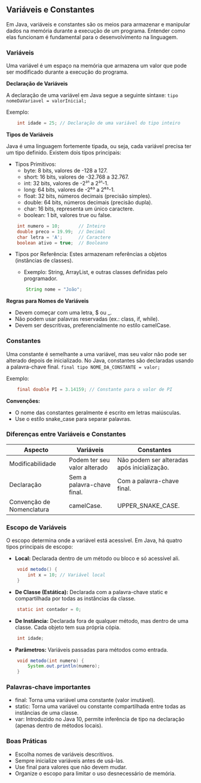 ## Variáveis ​​e Constantes

Em Java, variáveis e constantes são os meios para armazenar e manipular dados na memória durante a execução de um programa. Entender como elas funcionam é fundamental para o desenvolvimento na linguagem.

### Variáveis

Uma variável é um espaço na memória que armazena um valor que pode ser modificado durante a execução do programa.

**Declaração de Variáveis**

A declaração de uma variável em Java segue a seguinte sintaxe: ```tipo nomeDaVariavel = valorInicial;```

Exemplo:

```java
    int idade = 25; // Declaração de uma variável do tipo inteiro
```

**Tipos de Variáveis**

Java é uma linguagem fortemente tipada, ou seja, cada variável precisa ter um tipo definido. Existem dois tipos principais:

* Tipos Primitivos:
    * byte: 8 bits, valores de -128 a 127.
    * short: 16 bits, valores de -32.768 a 32.767.
    * int: 32 bits, valores de -2³¹ a 2³¹-1.
    * long: 64 bits, valores de -2⁶³ a 2⁶³-1.
    * float: 32 bits, números decimais (precisão simples).
    * double: 64 bits, números decimais (precisão dupla).
    * char: 16 bits, representa um único caractere.
    * boolean: 1 bit, valores true ou false.

```java
    int numero = 10;       // Inteiro
    double preco = 19.99;  // Decimal
    char letra = 'A';      // Caractere
    boolean ativo = true;  // Booleano
```

* Tipos por Referência: Estes armazenam referências a objetos (instâncias de classes).
    * Exemplo: String, ArrayList, e outras classes definidas pelo programador.

    ```java
        String nome = "João";
    ```

**Regras para Nomes de Variáveis**

* Devem começar com uma letra, $ ou _.
* Não podem usar palavras reservadas (ex.: class, if, while).
* Devem ser descritivas, preferencialmente no estilo camelCase.

### Constantes

Uma constante é semelhante a uma variável, mas seu valor não pode ser alterado depois de inicializado. No Java, constantes são declaradas usando a palavra-chave final. ```final tipo NOME_DA_CONSTANTE = valor;```

Exemplo:

```java
    final double PI = 3.14159; // Constante para o valor de PI
```

**Convenções:**

* O nome das constantes geralmente é escrito em letras maiúsculas.
* Use o estilo snake_case para separar palavras.

### Diferenças entre Variáveis e Constantes

| Aspecto | Variáveis | Constantes |
| ------- | --------- | ---------- |
| Modificabilidade | Podem ter seu valor alterado | Não podem ser alteradas após inicialização. |
| Declaração | Sem a palavra-chave final. | Com a palavra-chave final. |
| Convenção de Nomenclatura | camelCase. | UPPER_SNAKE_CASE. |

### Escopo de Variáveis

O escopo determina onde a variável está acessível. Em Java, há quatro tipos principais de escopo:

* **Local:** Declarada dentro de um método ou bloco e só acessível ali.

```java
    void metodo() {
        int x = 10; // Variável local
    }
```

* **De Classe (Estática):** Declarada com a palavra-chave static e compartilhada por todas as instâncias da classe.

```java
    static int contador = 0;
```

* **De Instância:** Declarada fora de qualquer método, mas dentro de uma classe. Cada objeto tem sua própria cópia.

```java
    int idade;
```

* **Parâmetros:** Variáveis passadas para métodos como entrada.

```java
    void metodo(int numero) {
        System.out.println(numero);
    }
```

### Palavras-chave importantes

* final: Torna uma variável uma constante (valor imutável).
* static: Torna uma variável ou constante compartilhada entre todas as instâncias de uma classe.
* var: Introduzido no Java 10, permite inferência de tipo na declaração (apenas dentro de métodos locais).

### Boas Práticas

* Escolha nomes de variáveis descritivos.
* Sempre inicialize variáveis antes de usá-las.
* Use final para valores que não devem mudar.
* Organize o escopo para limitar o uso desnecessário de memória.